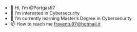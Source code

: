 - 👋 Hi, I’m @Portgas97
- 👀 I’m interested in Cybersecurity
- 🌱 I’m currently learning Master’s Degree in Cybersecurity
- 📫 How to reach me fraventu97@hotmail.it

<!---
Portgas97/Portgas97 is a ✨ special ✨ repository because its `README.md` (this file) appears on your GitHub profile.
You can click the Preview link to take a look at your changes.
--->
